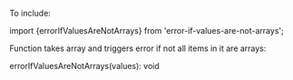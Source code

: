 To include:

import {errorIfValuesAreNotArrays} from 'error-if-values-are-not-arrays';

Function takes array and triggers error if not all items in it are arrays:

errorIfValuesAreNotArrays(values): void